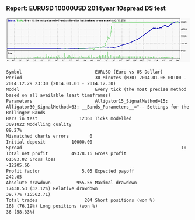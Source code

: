 
### Report: EURUSD 10000USD 2014year 10spread DS test

![EURUSD 10000USD 2014year 10spread DS test.txt](./EURUSD-10000USD-2014year-10spread-DS-test.gif)

    Symbol                            EURUSD (Euro vs US Dollar)
    Period                            30 Minutes (M30) 2014.01.06 00:00 - 2014.12.29 23:30 (2014.01.01 - 2014.12.30)
    Model                             Every tick (the most precise method based on all available least timeframes)
    Parameters                        Alligator15_SignalMethod=15; Alligator30_SignalMethod=63; __Bands_Parameters__="-- Settings for the Bollinger Bands
    Bars in test                12360 Ticks modelled                         3091822 Modelling quality                                              89.27%
    Mismatched charts errors        0
    Initial deposit          10000.00                                                Spread                                                             10
    Total net profit         49378.16 Gross profit                          61583.82 Gross loss                                                  -12205.66
    Profit factor                5.05 Expected payoff                         242.05
    Absolute drawdown          955.56 Maximal drawdown             17438.53 (32.12%) Relative drawdown                                   39.77% (15562.71)
    Total trades                  204 Short positions (won %)           168 (76.19%) Long positions (won %)                                    36 (58.33%)
